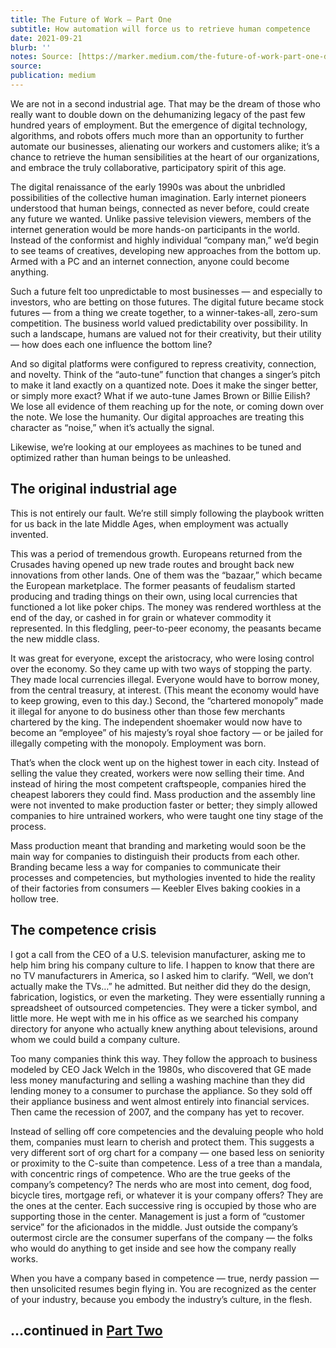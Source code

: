 ```yaml
---
title: The Future of Work — Part One
subtitle: How automation will force us to retrieve human competence
date: 2021-09-21
blurb: ''
notes: Source: [https://marker.medium.com/the-future-of-work-part-one-d51ebc64e1ea](https://marker.medium.com/the-future-of-work-part-one-d51ebc64e1ea https://marker.medium.com/the-future-of-work-part-one-d51ebc64e1ea)
source: 
publication: medium
---
```


We are not in a second industrial age. That may be the dream of those who really want to double down on the dehumanizing legacy of the past few hundred years of employment. But the emergence of digital technology, algorithms, and robots offers much more than an opportunity to further automate our businesses, alienating our workers and customers alike; it’s a chance to retrieve the human sensibilities at the heart of our organizations, and embrace the truly collaborative, participatory spirit of this age.

The digital renaissance of the early 1990s was about the unbridled possibilities of the collective human imagination. Early internet pioneers understood that human beings, connected as never before, could create any future we wanted. Unlike passive television viewers, members of the internet generation would be more hands-on participants in the world. Instead of the conformist and highly individual “company man,” we’d begin to see teams of creatives, developing new approaches from the bottom up. Armed with a PC and an internet connection, anyone could become anything.

Such a future felt too unpredictable to most businesses — and especially to investors, who are betting on those futures. The digital future became stock futures — from a thing we create together, to a winner-takes-all, zero-sum competition. The business world valued predictability over possibility. In such a landscape, humans are valued not for their creativity, but their utility — how does each one influence the bottom line?

And so digital platforms were configured to repress creativity, connection, and novelty. Think of the “auto-tune” function that changes a singer’s pitch to make it land exactly on a quantized note. Does it make the singer better, or simply more exact? What if we auto-tune James Brown or Billie Eilish? We lose all evidence of them reaching up for the note, or coming down over the note. We lose the humanity. Our digital approaches are treating this character as “noise,” when it’s actually the signal.

Likewise, we’re looking at our employees as machines to be tuned and optimized rather than human beings to be unleashed.

## **The original industrial age**

This is not entirely our fault. We’re still simply following the playbook written for us back in the late Middle Ages, when employment was actually invented.

This was a period of tremendous growth. Europeans returned from the Crusades having opened up new trade routes and brought back new innovations from other lands. One of them was the “bazaar,” which became the European marketplace. The former peasants of feudalism started producing and trading things on their own, using local currencies that functioned a lot like poker chips. The money was rendered worthless at the end of the day, or cashed in for grain or whatever commodity it represented. In this fledgling, peer-to-peer economy, the peasants became the new middle class.

It was great for everyone, except the aristocracy, who were losing control over the economy. So they came up with two ways of stopping the party. They made local currencies illegal. Everyone would have to borrow money, from the central treasury, at interest. (This meant the economy would have to keep growing, even to this day.) Second, the “chartered monopoly” made it illegal for anyone to do business other than those few merchants chartered by the king. The independent shoemaker would now have to become an “employee” of his majesty’s royal shoe factory — or be jailed for illegally competing with the monopoly. Employment was born.

That’s when the clock went up on the highest tower in each city. Instead of selling the value they created, workers were now selling their time. And instead of hiring the most competent craftspeople, companies hired the cheapest laborers they could find. Mass production and the assembly line were not invented to make production faster or better; they simply allowed companies to hire untrained workers, who were taught one tiny stage of the process.

Mass production meant that branding and marketing would soon be the main way for companies to distinguish their products from each other. Branding became less a way for companies to communicate their processes and competencies, but mythologies invented to hide the reality of their factories from consumers — Keebler Elves baking cookies in a hollow tree.

## **The competence crisis**

I got a call from the CEO of a U.S. television manufacturer, asking me to help him bring his company culture to life. I happen to know that there are no TV manufacturers in America, so I asked him to clarify. “Well, we don’t actually make the TVs…” he admitted. But neither did they do the design, fabrication, logistics, or even the marketing. They were essentially running a spreadsheet of outsourced competencies. They were a ticker symbol, and little more. He wept with me in his office as we searched his company directory for anyone who actually knew anything about televisions, around whom we could build a company culture.

Too many companies think this way. They follow the approach to business modeled by CEO Jack Welch in the 1980s, who discovered that GE made less money manufacturing and selling a washing machine than they did lending money to a consumer to purchase the appliance. So they sold off their appliance business and went almost entirely into financial services. Then came the recession of 2007, and the company has yet to recover.

Instead of selling off core competencies and the devaluing people who hold them, companies must learn to cherish and protect them. This suggests a very different sort of org chart for a company — one based less on seniority or proximity to the C-suite than competence. Less of a tree than a mandala, with concentric rings of competence. Who are the true geeks of the company’s competency? The nerds who are most into cement, dog food, bicycle tires, mortgage refi, or whatever it is your company offers? They are the ones at the center. Each successive ring is occupied by those who are supporting those in the center. Management is just a form of “customer service” for the aficionados in the middle. Just outside the company’s outermost circle are the consumer superfans of the company — the folks who would do anything to get inside and see how the company really works.

When you have a company based in competence — true, nerdy passion — then unsolicited resumes begin flying in. You are recognized as the center of your industry, because you embody the industry’s culture, in the flesh.

## **…continued in** [**Part Two**](https://medium.com/@rushkoff/the-future-of-work-part-two-f7f532ccc6b6)
